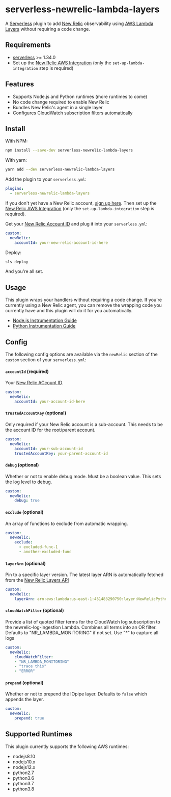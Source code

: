 # serverless-newrelic-lambda-layers

A [Serverless](https://serverless.com) plugin to add [New Relic](https://www.newrelic.com)
observability using [AWS Lambda Layers](https://docs.aws.amazon.com/lambda/latest/dg/configuration-layers.html) without requiring a code change.


## Requirements

* [serverless](https://github.com/serverless/serverless) >= 1.34.0
* Set up the [New Relic AWS Integration](https://docs.newrelic.com/docs/serverless-function-monitoring/aws-lambda-monitoring/get-started/enable-new-relic-monitoring-aws-lambda#enable-process) (only the `set-up-lambda-integration` step is required)


## Features

* Supports Node.js and Python runtimes (more runtimes to come)
* No code change required to enable New Relic
* Bundles New Relic's agent in a single layer
* Configures CloudWatch subscription filters automatically


## Install

With NPM:

```bash
npm install --save-dev serverless-newrelic-lambda-layers
```

With yarn:

```bash
yarn add --dev serverless-newrelic-lambda-layers
```

Add the plugin to your `serverless.yml`:

```yaml
plugins:
  - serverless-newrelic-lambda-layers
```

If you don't yet have a New Relic account, [sign up here](https://newrelic.com/products/serverless-aws-lambda).
Then set up the [New Relic AWS Integration](https://docs.newrelic.com/docs/serverless-function-monitoring/aws-lambda-monitoring/get-started/enable-new-relic-monitoring-aws-lambda#enable-process) (only the `set-up-lambda-integration` step is required).

Get your [New Relic Account ID](https://docs.newrelic.com/docs/accounts/install-new-relic/account-setup/account-id) and plug it into your `serverless.yml`:

```yaml
custom:
  newRelic:
    accountId: your-new-relic-account-id-here
```

Deploy:

```bash
sls deploy
```

And you're all set.


## Usage

This plugin wraps your handlers without requiring a code change. If you're currently
using a New Relic agent, you can remove the wrapping code you currently have and this plugin will
do it for you automatically.

* [Node.js Instrumentation Guide](https://docs.newrelic.com/docs/agents/nodejs-agent/getting-started/introduction-new-relic-nodejs#extend-instrumentation)
* [Python Instrumentation Guide](https://docs.newrelic.com/docs/agents/python-agent/custom-instrumentation/python-custom-instrumentation)


## Config

The following config options are available via the `newRelic` section of the `custom` section of your `serverless.yml`:

#### `accountId` (required)

Your [New Relic ACcount ID](https://docs.newrelic.com/docs/accounts/install-new-relic/account-setup/account-id).

```yaml
custom:
  newRelic:
    accountId: your-account-id-here
```

#### `trustedAccountKey` (optional)

Only required if your New Relic account is a sub-account. This needs to be the account ID for the root/parent account.

```yaml
custom:
  newRelic:
    accountId: your-sub-account-id
    trustedAccountKey: your-parent-account-id
```

#### `debug` (optional)

Whether or not to enable debug mode. Must be a boolean value. This sets the log level to
debug.

```yaml
custom:
  newRelic:
    debug: true
```

#### `exclude` (optional)

An array of functions to exclude from automatic wrapping.

```yaml
custom:
  newRelic:
    exclude:
      - excluded-func-1
      - another-excluded-func
```

#### `layerArn` (optional)

Pin to a specific layer version. The latest layer ARN is automatically fetched from the [New Relic Layers API](https://nr-layers.iopipe.com)

```yaml
custom:
  newRelic:
    layerArn: arn:aws:lambda:us-east-1:451483290750:layer:NewRelicPython37:2
```

#### `cloudWatchFilter` (optional)

Provide a list of quoted filter terms for the CloudWatch log subscription to the newrelic-log-ingestion Lambda. Combines all terms into an OR filter. Defaults to "NR_LAMBDA_MONITORING" if not set. Use "*" to capture all logs

```yaml
custom:
  newRelic:
    cloudWatchFilter:
    - "NR_LAMBDA_MONITORING"
    - "trace this"
    - "ERROR"
```

#### `prepend` (optional)

Whether or not to prepend the IOpipe layer. Defaults to `false` which appends the layer.

```yaml
custom:
  newRelic:
    prepend: true
```


## Supported Runtimes

This plugin currently supports the following AWS runtimes:

* nodejs8.10
* nodejs10.x
* nodejs12.x
* python2.7
* python3.6
* python3.7
* python3.8
